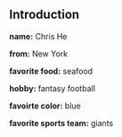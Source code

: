## Introduction

**name:** Chris He

**from:** New York

**favorite food:** seafood

**hobby:** fantasy football

**favoirte color:** blue

**favorite sports team:** giants
